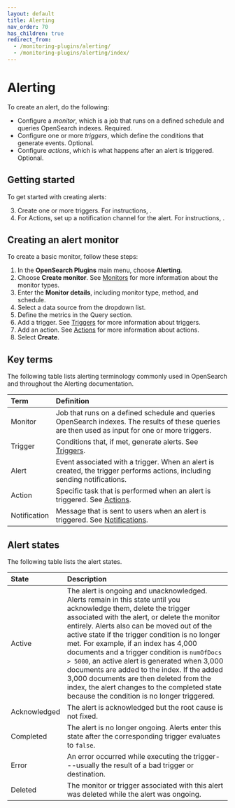 ```yaml
---
layout: default
title: Alerting
nav_order: 70
has_children: true
redirect_from:
  - /monitoring-plugins/alerting/
  - /monitoring-plugins/alerting/index/
---
```


# Alerting

To create an alert, do the following: 

- Configure a _monitor_, which is a job that runs on a defined schedule and queries OpenSearch indexes. Required.
- Configure one or more _triggers_, which define the conditions that generate events. Optional.
- Configure _actions_, which is what happens after an alert is triggered. Optional.

## Getting started

To get started with creating alerts:

3. Create one or more triggers. For instructions, .
4. For Actions, set up a notification channel for the alert. For instructions, .

## Creating an alert monitor

To create a basic monitor, follow these steps:

1. In the **OpenSearch Plugins** main menu, choose **Alerting**.
1. Choose **Create monitor**. See [Monitors]({{site.url}}{{site.baseurl}}/observing-your-data/notifications/index/) for more information about the monitor types.
1. Enter the **Monitor details**, including monitor type, method, and schedule.  
1. Select a data source from the dropdown list.
1. Define the metrics in the Query section.
1. Add a trigger. See [Triggers]({{site.url}}{{site.baseurl}}/observing-your-data/alerting/triggers/) for more information about triggers.
1. Add an action. See [Actions]({{site.url}}{{site.baseurl}}/observing-your-data/alerting/actions/) for more information about actions. 
1. Select **Create**.

## Key terms

The following table lists alerting terminology commonly used in OpenSearch and throughout the Alerting documentation.

Term | Definition
:--- | :---
Monitor | Job that runs on a defined schedule and queries OpenSearch indexes. The results of these queries are then used as input for one or more triggers.
Trigger | Conditions that, if met, generate alerts. See [Triggers]({{site.url}}{{site.baseurl}}/observing-your-data/monitors/triggers/).
Alert | Event associated with a trigger. When an alert is created, the trigger performs actions, including sending notifications.
Action | Specific task that is performed when an alert is triggered. See [Actions]({{site.url}}{{site.baseurl}}/observing-your-data/monitors/actions/).
Notification | Message that is sent to users when an alert is triggered. See [Notifications]({{site.url}}{{site.baseurl}}/notifications-plugin/index/).

## Alert states

The following table lists the alert states. 

State | Description
:--- | :---
Active | The alert is ongoing and unacknowledged. Alerts remain in this state until you acknowledge them, delete the trigger associated with the alert, or delete the monitor entirely. Alerts also can be moved out of the active state if the trigger condition is no longer met. For example, if an index has 4,000 documents and a trigger condition is `numOfDocs > 5000`, an active alert is generated when 3,000 documents are added to the index. If the added 3,000 documents are then deleted from the index, the alert changes to the completed state because the condition is no longer triggered.
Acknowledged | The alert is acknowledged but the root cause is not fixed.
Completed | The alert is no longer ongoing. Alerts enter this state after the corresponding trigger evaluates to `false`.
Error | An error occurred while executing the trigger---usually the result of a bad trigger or destination.
Deleted | The monitor or trigger associated with this alert was deleted while the alert was ongoing.
